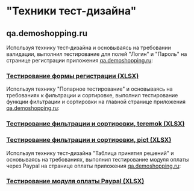 # "Техники тест-дизайна"
## qa.demoshopping.ru
Используя технику тест-дизайна и основываясь на требовании валидации, выполнил тестирование для полей "Логин" и "Пароль" на странице регистрации приложения <a href="https://qa.demoshopping.ru/login">qa.demoshopping.ru</a>:
### [Тестирование формы регистрации (XLSX)](https://docs.google.com/spreadsheets/d/1NqTPqdt5CuW0eHEPKzbkAu50Lk5nsCTENXDyp_-0IKQ/edit?usp=sharing)
Используя технику "Попарное тестирование" и основываясь на требованиях к фильтрации и сортировке, выполнил тестирование функции фильтрации и сортировки на главной странице приложения <a href="https://qa.demoshopping.ru/">qa.demoshopping.ru</a>:
### [Тестирование фильтрации и сортировки, teremok (XLSX)](https://docs.google.com/spreadsheets/d/1W2HlVZ_RkV0i1EYDFAtIFhkolK3py9k96_eS5lDb2ZE/edit?usp=sharing)
### [Тестирование фильтрации и сортировки, pict (XLSX)](https://docs.google.com/spreadsheets/d/1AbgMDZGdQjqNJ7Oy44K97wx5yPdDc8I1oM9IlgsFlqs/edit?usp=sharing)
Используя технику тест-дизайна "Таблица принятия решений" и основываясь на требованиях, выполнил тестирование модуля оплаты через Paypal на странице оплаты приложения <a href="https://qa.demoshopping.ru/">qa.demoshopping.ru</a>:
### [Тестирование модуля оплаты Paypal (XLSX)](https://docs.google.com/spreadsheets/d/1zyOkTbJGtB9TznoLupU6OZKb4l7oEt7IO5QqVl7uER8/edit?usp=sharing)
